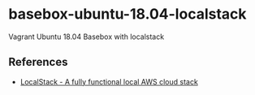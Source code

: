 # basebox-ubuntu-18.04-localstack

Vagrant Ubuntu 18.04 Basebox with localstack

## References

- [LocalStack - A fully functional local AWS cloud stack](https://github.com/localstack/localstack)